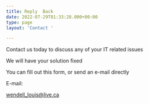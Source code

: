 ```yaml
---
title: Reply  Back
date: 2022-07-29T01:33:28.000+00:00
type: page
layout: 'Contact '

---
```

Contact us today to discuss any of your  IT related issues

We will have your solution fixed

You can fill out this form, or send an e-mail directly

E-mail: 

wendell_louis@live.ca 